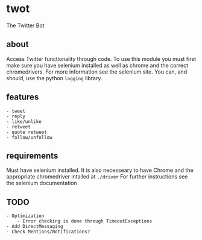 # twot
The Twitter Bot
## about
Access Twitter functionality through code. To use this module you must
first make sure you have selenium installed as well as chrome and the
correct chromedrivers. For more information see the selenium site.
You can, and should, use the python `logging` library.
## features
    - tweet
    - reply
    - like/unlike
    - retweet
    - quote retweet
    - follow/unfollow
## requirements
Must have selenium installed. It is also necesseary to have Chrome and
the appropriate chromedriver intalled at `./driver`
For further instructions see the selenium documentation
## TODO
    - Optimization
        - Error checking is done through TimeoutExceptions
    - Add DirectMessaging
    - Check Mentions/Notifications?
